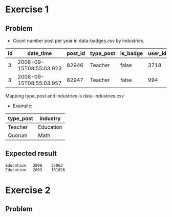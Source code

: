 # Exercise 1
## Problem 
- Count number post per year in data-badges.csv by industries.

| id |date_time  |post_id|type_post|is_badge|user_id|
|--|--|--|--|--|--
| 3 | 2008-09-15T08:55:03.923 |82946|Teacher|false|3718
|3|2008-09-15T08:55:03.957|82947|Teacher|false|994 

Mapping type_post and industries is data-industries.csv
 - Example:

| type_post | industry |
|--|--|
|Teacher|Education|
|Quorum|Math|

## Expected result
```
Education	2008	35063
Education	2009	101026
```

# Exercise 2
## Problem

